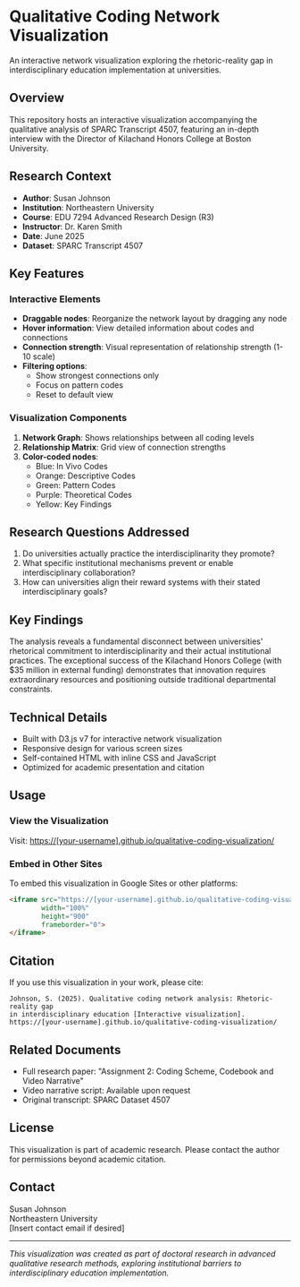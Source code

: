 # Qualitative Coding Network Visualization

An interactive network visualization exploring the rhetoric-reality gap in interdisciplinary education implementation at universities.

## Overview

This repository hosts an interactive visualization accompanying the qualitative analysis of SPARC Transcript 4507, featuring an in-depth interview with the Director of Kilachand Honors College at Boston University.

## Research Context

- **Author**: Susan Johnson
- **Institution**: Northeastern University
- **Course**: EDU 7294 Advanced Research Design (R3)
- **Instructor**: Dr. Karen Smith
- **Date**: June 2025
- **Dataset**: SPARC Transcript 4507

## Key Features

### Interactive Elements
- **Draggable nodes**: Reorganize the network layout by dragging any node
- **Hover information**: View detailed information about codes and connections
- **Connection strength**: Visual representation of relationship strength (1-10 scale)
- **Filtering options**: 
  - Show strongest connections only
  - Focus on pattern codes
  - Reset to default view

### Visualization Components
1. **Network Graph**: Shows relationships between all coding levels
2. **Relationship Matrix**: Grid view of connection strengths
3. **Color-coded nodes**: 
   - Blue: In Vivo Codes
   - Orange: Descriptive Codes
   - Green: Pattern Codes
   - Purple: Theoretical Codes
   - Yellow: Key Findings

## Research Questions Addressed

1. Do universities actually practice the interdisciplinarity they promote?
2. What specific institutional mechanisms prevent or enable interdisciplinary collaboration?
3. How can universities align their reward systems with their stated interdisciplinary goals?

## Key Findings

The analysis reveals a fundamental disconnect between universities' rhetorical commitment to interdisciplinarity and their actual institutional practices. The exceptional success of the Kilachand Honors College (with $35 million in external funding) demonstrates that innovation requires extraordinary resources and positioning outside traditional departmental constraints.

## Technical Details

- Built with D3.js v7 for interactive network visualization
- Responsive design for various screen sizes
- Self-contained HTML with inline CSS and JavaScript
- Optimized for academic presentation and citation

## Usage

### View the Visualization
Visit: [https://[your-username].github.io/qualitative-coding-visualization/](https://[your-username].github.io/qualitative-coding-visualization/)

### Embed in Other Sites
To embed this visualization in Google Sites or other platforms:
```html
<iframe src="https://[your-username].github.io/qualitative-coding-visualization/" 
        width="100%" 
        height="900" 
        frameborder="0">
</iframe>
```

## Citation

If you use this visualization in your work, please cite:

```
Johnson, S. (2025). Qualitative coding network analysis: Rhetoric-reality gap 
in interdisciplinary education [Interactive visualization]. 
https://[your-username].github.io/qualitative-coding-visualization/
```

## Related Documents

- Full research paper: "Assignment 2: Coding Scheme, Codebook and Video Narrative"
- Video narrative script: Available upon request
- Original transcript: SPARC Dataset 4507

## License

This visualization is part of academic research. Please contact the author for permissions beyond academic citation.

## Contact

Susan Johnson  
Northeastern University  
[Insert contact email if desired]

---

*This visualization was created as part of doctoral research in advanced qualitative research methods, exploring institutional barriers to interdisciplinary education implementation.*